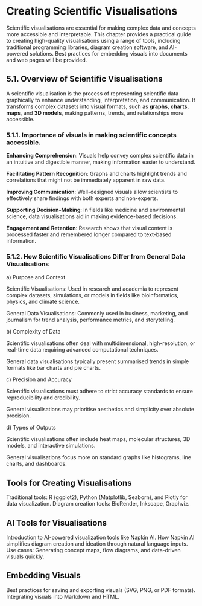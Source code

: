# Creating Scientific Visualisations

Scientific visualisations are essential for making complex data and concepts more accessible and interpretable. This chapter provides a practical guide to creating high-quality visualisations using a range of tools, including traditional programming libraries, diagram creation software, and AI-powered solutions. Best practices for embedding visuals into documents and web pages will be provided.

## 5.1. Overview of Scientific Visualisations

A scientific visualisation is the process of representing scientific data graphically to enhance understanding, interpretation, and communication. It transforms complex datasets into visual formats, such as **graphs**, **charts**, **maps**, and **3D models**, making patterns, trends, and relationships more accessible.


### 5.1.1. Importance of visuals in making scientific concepts accessible.

**Enhancing Comprehension**: Visuals help convey complex scientific data in an intuitive and digestible manner, making information easier to understand.

**Facilitating Pattern Recognition**: Graphs and charts highlight trends and correlations that might not be immediately apparent in raw data.

**Improving Communication**: Well-designed visuals allow scientists to effectively share findings with both experts and non-experts.

**Supporting Decision-Making**: In fields like medicine and environmental science, data visualisations aid in making evidence-based decisions.

**Engagement and Retention**: Research shows that visual content is processed faster and remembered longer compared to text-based information.


### 5.1.2. How Scientific Visualisations Differ from General Data Visualisations

a) Purpose and Context

Scientific Visualisations: Used in research and academia to represent complex datasets, simulations, or models in fields like bioinformatics, physics, and climate science.

General Data Visualisations: Commonly used in business, marketing, and journalism for trend analysis, performance metrics, and storytelling.

b) Complexity of Data

Scientific visualisations often deal with multidimensional, high-resolution, or real-time data requiring advanced computational techniques.

General data visualisations typically present summarised trends in simple formats like bar charts and pie charts.

c) Precision and Accuracy

Scientific visualisations must adhere to strict accuracy standards to ensure reproducibility and credibility.

General visualisations may prioritise aesthetics and simplicity over absolute precision.

d) Types of Outputs

Scientific visualisations often include heat maps, molecular structures, 3D models, and interactive simulations.

General visualisations focus more on standard graphs like histograms, line charts, and dashboards.


## Tools for Creating Visualisations
Traditional tools: R (ggplot2), Python (Matplotlib, Seaborn), and Plotly for data visualization.
Diagram creation tools: BioRender, Inkscape, Graphviz.

## AI Tools for Visualisations

Introduction to AI-powered visualization tools like Napkin AI.
How Napkin AI simplifies diagram creation and ideation through natural language inputs.
Use cases: Generating concept maps, flow diagrams, and data-driven visuals quickly.

## Embedding Visuals

Best practices for saving and exporting visuals (SVG, PNG, or PDF formats).
Integrating visuals into Markdown and HTML.
